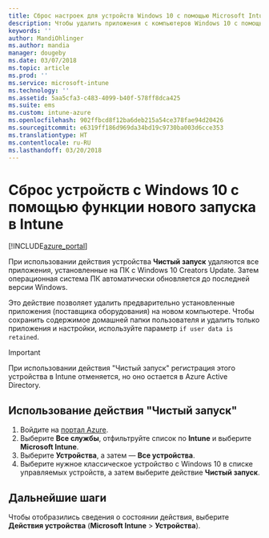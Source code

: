```yaml
---
title: Сброс настроек для устройств Windows 10 с помощью Microsoft Intune — Azure | Документация Майкрософт
description: Чтобы удалить приложения с компьютеров Windows 10 с помощью Microsoft Intune, используйте действие "Чистый запуск".
keywords: ''
author: MandiOhlinger
ms.author: mandia
manager: dougeby
ms.date: 03/07/2018
ms.topic: article
ms.prod: ''
ms.service: microsoft-intune
ms.technology: ''
ms.assetid: 5aa5cfa3-c483-4099-b40f-578ff8dca425
ms.suite: ems
ms.custom: intune-azure
ms.openlocfilehash: 902ffbcd8f12ba6deb215a54ce378fae94d20426
ms.sourcegitcommit: e6319ff186d969da34bd19c9730ba003d6cce353
ms.translationtype: HT
ms.contentlocale: ru-RU
ms.lasthandoff: 03/20/2018
---
```

# <a name="use-fresh-start-to-reset-windows-10-devices-with-intune"></a>Сброс устройств с Windows 10 с помощью функции нового запуска в Intune


[!INCLUDE[azure_portal](./includes/azure_portal.md)]

При использовании действия устройства **Чистый запуск** удаляются все приложения, установленные на ПК с Windows 10 Creators Update. Затем операционная система ПК автоматически обновляется до последней версии Windows.

Это действие позволяет удалить предварительно установленные приложения (поставщика оборудования) на новом компьютере. Чтобы сохранить содержимое домашней папки пользователя и удалить только приложения и настройки, используйте параметр `if user data is retained`.

> [!IMPORTANT]
> При использовании действия "Чистый запуск" регистрация этого устройства в Intune отменяется, но оно остается в Azure Active Directory.

## <a name="use-fresh-start"></a>Использование действия "Чистый запуск"

1. Войдите на [портал Azure](https://portal.azure.com).
2. Выберите **Все службы**, отфильтруйте список по **Intune** и выберите **Microsoft Intune**.
3. Выберите **Устройства**, а затем — **Все устройства**.
4. Выберите нужное классическое устройство с Windows 10 в списке управляемых устройств, а затем выберите действие **Чистый запуск**.

## <a name="next-steps"></a>Дальнейшие шаги

Чтобы отобразились сведения о состоянии действия, выберите **Действия устройства** (**Microsoft Intune** > **Устройства**).